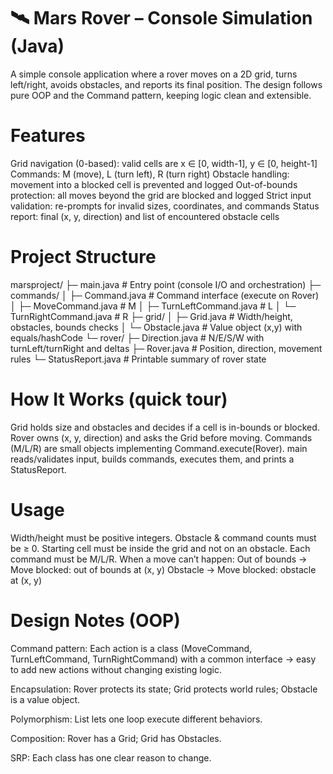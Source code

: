 # 🛰️ Mars Rover – Console Simulation (Java)
A simple console application where a rover moves on a 2D grid, turns left/right, avoids obstacles, and reports its final position. The design follows pure OOP and the Command pattern, keeping logic clean and extensible.

# Features
Grid navigation (0-based): valid cells are x ∈ [0, width-1], y ∈ [0, height-1]
Commands: M (move), L (turn left), R (turn right)
Obstacle handling: movement into a blocked cell is prevented and logged
Out-of-bounds protection: all moves beyond the grid are blocked and logged
Strict input validation: re-prompts for invalid sizes, coordinates, and commands
Status report: final (x, y, direction) and list of encountered obstacle cells

# Project Structure
marsproject/
├─ main.java                      # Entry point (console I/O and orchestration)
├─ commands/
│  ├─ Command.java                # Command interface (execute on Rover)
│  ├─ MoveCommand.java            # M
│  ├─ TurnLeftCommand.java        # L
│  └─ TurnRightCommand.java       # R
├─ grid/
│  ├─ Grid.java                   # Width/height, obstacles, bounds checks
│  └─ Obstacle.java               # Value object (x,y) with equals/hashCode
└─ rover/
   ├─ Direction.java              # N/E/S/W with turnLeft/turnRight and deltas
   ├─ Rover.java                  # Position, direction, movement rules
   └─ StatusReport.java           # Printable summary of rover state

# How It Works (quick tour)
Grid holds size and obstacles and decides if a cell is in-bounds or blocked.
Rover owns (x, y, direction) and asks the Grid before moving.
Commands (M/L/R) are small objects implementing Command.execute(Rover).
main reads/validates input, builds commands, executes them, and prints a StatusReport.

# Usage
Width/height must be positive integers.
Obstacle & command counts must be ≥ 0.
Starting cell must be inside the grid and not on an obstacle.
Each command must be M/L/R.
When a move can’t happen:
Out of bounds → Move blocked: out of bounds at (x, y)
Obstacle → Move blocked: obstacle at (x, y)

# Design Notes (OOP)
Command pattern: Each action is a class (MoveCommand, TurnLeftCommand, TurnRightCommand) with a common interface → easy to add new actions without changing existing logic.

Encapsulation: Rover protects its state; Grid protects world rules; Obstacle is a value object.

Polymorphism: List<Command> lets one loop execute different behaviors.

Composition: Rover has a Grid; Grid has Obstacles.

SRP: Each class has one clear reason to change.
